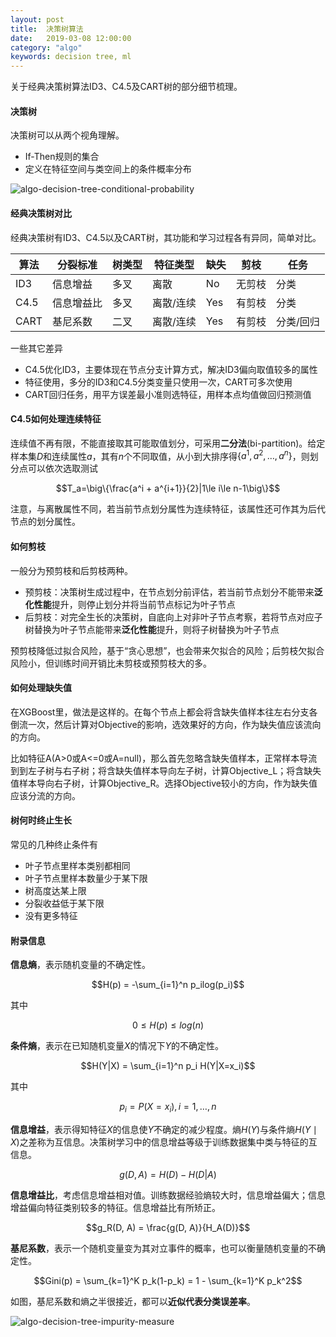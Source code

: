```yaml
---
layout: post
title:  决策树算法
date:   2019-03-08 12:00:00
category: "algo"
keywords: decision tree, ml
---
```


关于经典决策树算法ID3、C4.5及CART树的部分细节梳理。

#### 决策树

决策树可以从两个视角理解。

+ If-Then规则的集合
+ 定义在特征空间与类空间上的条件概率分布

![algo-decision-tree-conditional-probability](https://images-1256734305.cos.ap-beijing.myqcloud.com/algo-decision-tree-conditional-probability.png)

#### 经典决策树对比

经典决策树有ID3、C4.5以及CART树，其功能和学习过程各有异同，简单对比。

| 算法 | 分裂标准 | 树类型 | 特征类型 | 缺失 | 剪枝 | 任务 |
| --- | --- | --- | --- | --- | --- | --- |
| ID3 | 信息增益 | 多叉 | 离散 | No | 无剪枝 | 分类 |
| C4.5 | 信息增益比 | 多叉 | 离散/连续 | Yes | 有剪枝 | 分类 |
| CART | 基尼系数 | 二叉 | 离散/连续 | Yes | 有剪枝 | 分类/回归 |

一些其它差异

+ C4.5优化ID3，主要体现在节点分支计算方式，解决ID3偏向取值较多的属性
+ 特征使用，多分的ID3和C4.5分类变量只使用一次，CART可多次使用
+ CART回归任务，用平方误差最小准则选特征，用样本点均值做回归预测值

#### C4.5如何处理连续特征

连续值不再有限，不能直接取其可能取值划分，可采用**二分法**(bi-partition)。给定样本集$D$和连续属性$a$，其有$n$个不同取值，从小到大排序得$\{a^1, a^2, \dots, a^n\}$，则划分点可以依次选取测试

$$T_a=\big\{\frac{a^i + a^{i+1}}{2}|1\le i\le n-1\big\}$$

注意，与离散属性不同，若当前节点划分属性为连续特征，该属性还可作其为后代节点的划分属性。

#### 如何剪枝

一般分为预剪枝和后剪枝两种。

+ 预剪枝：决策树生成过程中，在节点划分前评估，若当前节点划分不能带来**泛化性能**提升，则停止划分并将当前节点标记为叶子节点
+ 后剪枝：对完全生长的决策树，自底向上对非叶子节点考察，若将节点对应子树替换为叶子节点能带来**泛化性能**提升，则将子树替换为叶子节点

预剪枝降低过拟合风险，基于“贪心思想”，也会带来欠拟合的风险；后剪枝欠拟合风险小，但训练时间开销比未剪枝或预剪枝大的多。

#### 如何处理缺失值

在XGBoost里，做法是这样的。在每个节点上都会将含缺失值样本往左右分支各倒流一次，然后计算对Objective的影响，选效果好的方向，作为缺失值应该流向的方向。

比如特征A(A>0或A<=0或A=null)，那么首先忽略含缺失值样本，正常样本导流到到左子树与右子树；将含缺失值样本导向左子树，计算Objective_L；将含缺失值样本导向右子树，计算Objective_R。选择Objective较小的方向，作为缺失值应该分流的方向。

#### 树何时终止生长

常见的几种终止条件有

+ 叶子节点里样本类别都相同
+ 叶子节点里样本数量少于某下限
+ 树高度达某上限
+ 分裂收益低于某下限
+ 没有更多特征

#### 附录信息

**信息熵**，表示随机变量的不确定性。

$$H(p) = -\sum_{i=1}^n p_ilog(p_i)$$

其中

$$0 \le H(p) \le log(n)$$

**条件熵**，表示在已知随机变量$X$的情况下$Y$的不确定性。

$$H(Y|X) = \sum_{i=1}^n p_i H(Y|X=x_i)$$

其中

$$p_i = P(X = x_i), i=1,\dots, n$$

**信息增益**，表示得知特征$X$的信息使$Y$不确定的减少程度。熵$H(Y)$与条件熵$H(Y \mid X)$之差称为互信息。决策树学习中的信息增益等级于训练数据集中类与特征的互信息。

$$g(D, A) = H(D) - H(D|A)$$

**信息增益比**，考虑信息增益相对值。训练数据经验熵较大时，信息增益偏大；信息增益偏向特征类别较多的特征。信息增益比有所矫正。

$$g_R(D, A) = \frac{g(D, A)}{H_A(D)}$$

**基尼系数**，表示一个随机变量变为其对立事件的概率，也可以衡量随机变量的不确定性。

$$Gini(p) = \sum_{k=1}^K p_k(1-p_k) = 1 - \sum_{k=1}^K p_k^2$$

如图，基尼系数和熵之半很接近，都可以**近似代表分类误差率**。

![algo-decision-tree-impurity-measure](https://images-1256734305.cos.ap-beijing.myqcloud.com/algo-decision-tree-impurity-measure.png)



